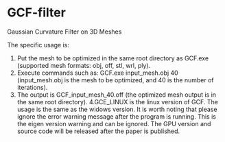 # GCF-filter

Gaussian Curvature Filter on 3D Meshes

The specific usage is:
1. Put the mesh to be optimized in the same root directory as GCF.exe (supported mesh formats: obj, off, stl, wrl, ply).
2. Execute commands such as: GCF.exe input_mesh.obj 40 (input_mesh.obj is the mesh to be optimized, and 40 is the number of iterations).
3. The output is GCF_input_mesh_40.off (the optimized mesh output is in the same root directory).
4.GCE_LINUX is the linux version of GCF. The usage is the same as the widows version. It is worth noting that please ignore the error warning message after the program is running. This is the eigen version warning and can be ignored.
The GPU version and source code will be released after the paper is published.
